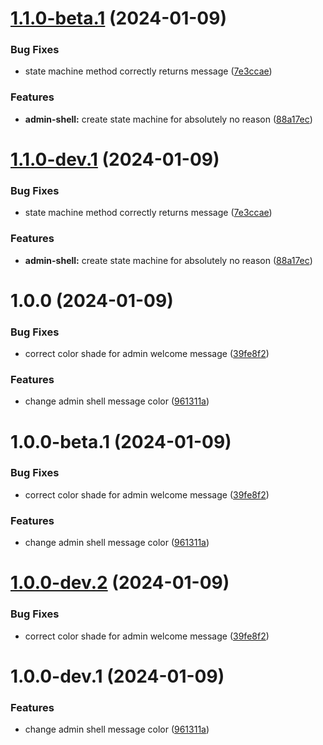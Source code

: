 # [1.1.0-beta.1](https://github.com/awaissaeed530/nx-release-demo/compare/admin-web-v1.0.0...admin-web-v1.1.0-beta.1) (2024-01-09)


### Bug Fixes

* state machine method correctly returns message ([7e3ccae](https://github.com/awaissaeed530/nx-release-demo/commit/7e3ccae70a6af3ac3d383ce421f4ec0fc23a8de4))


### Features

* **admin-shell:** create state machine for absolutely no reason ([88a17ec](https://github.com/awaissaeed530/nx-release-demo/commit/88a17ec8f7c796a76011b45e60b8378f3f3a1789))

# [1.1.0-dev.1](https://github.com/awaissaeed530/nx-release-demo/compare/admin-web-v1.0.0...admin-web-v1.1.0-dev.1) (2024-01-09)


### Bug Fixes

* state machine method correctly returns message ([7e3ccae](https://github.com/awaissaeed530/nx-release-demo/commit/7e3ccae70a6af3ac3d383ce421f4ec0fc23a8de4))


### Features

* **admin-shell:** create state machine for absolutely no reason ([88a17ec](https://github.com/awaissaeed530/nx-release-demo/commit/88a17ec8f7c796a76011b45e60b8378f3f3a1789))

# 1.0.0 (2024-01-09)


### Bug Fixes

* correct color shade for admin welcome message ([39fe8f2](https://github.com/awaissaeed530/nx-release-demo/commit/39fe8f2644ac4476afd338c10aa34517df76a58a))


### Features

* change admin shell message color ([961311a](https://github.com/awaissaeed530/nx-release-demo/commit/961311ad114fe92033c0f30da8786e19dc92e5c6))

# 1.0.0-beta.1 (2024-01-09)


### Bug Fixes

* correct color shade for admin welcome message ([39fe8f2](https://github.com/awaissaeed530/nx-release-demo/commit/39fe8f2644ac4476afd338c10aa34517df76a58a))


### Features

* change admin shell message color ([961311a](https://github.com/awaissaeed530/nx-release-demo/commit/961311ad114fe92033c0f30da8786e19dc92e5c6))

# [1.0.0-dev.2](https://github.com/awaissaeed530/nx-release-demo/compare/admin-web-v1.0.0-dev.1...admin-web-v1.0.0-dev.2) (2024-01-09)


### Bug Fixes

* correct color shade for admin welcome message ([39fe8f2](https://github.com/awaissaeed530/nx-release-demo/commit/39fe8f2644ac4476afd338c10aa34517df76a58a))

# 1.0.0-dev.1 (2024-01-09)


### Features

* change admin shell message color ([961311a](https://github.com/awaissaeed530/nx-release-demo/commit/961311ad114fe92033c0f30da8786e19dc92e5c6))
